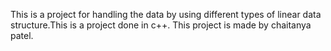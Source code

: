 This is a project for handling the data by using different types of linear data structure.This is a project done in c++. This project is made by chaitanya patel.
